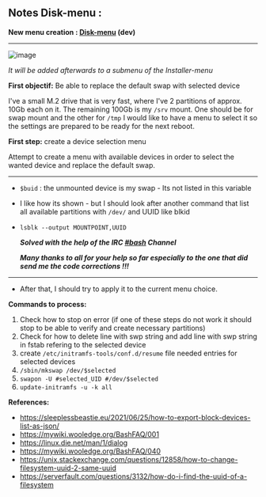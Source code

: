 **Notes Disk-menu :**
---
**New menu creation : [Disk-menu](https://github.com/wingarmac/Bash-installer-menu/blob/main/disk-menu) (dev)**
- - -
![image](https://i.ibb.co/qxxnYRR/Screenshot-from-2023-02-16-00-41-55.png)


*It will be added afterwards to a submenu of the Installer-menu*

**First objectif:** Be able to replace the default swap with selected device

I've a small M.2 drive that is very fast, where I've 2 partitions of approx. 10Gb each on it. The remaining 100Gb is my `/srv` mount.
One should be for swap mount and the other for `/tmp`
I would like to have a menu to select it so the settings are prepared to be ready for the next reboot.

**First step:** create a device selection menu 

Attempt to create a menu with available devices in order to select the wanted device and replace the default swap.

---
 - `$buid` : the unmounted device is my swap - Its not listed in this variable
 - I like how its shown - but I should look after another command that list all available partitions with `/dev/` and UUID like blkid
 - `lsblk --output MOUNTPOINT,UUID`

    ***Solved with the help of the IRC [#bash](http://mywiki.wooledge.org/BashGuide) Channel***
    
    ***Many thanks to all for your help so far especially to the one that did send me the code corrections !!!***
- - - 
    

 - After that, I should try to apply it to the current menu choice.

**Commands to process:**
 1. Check how to stop on error (if one of these steps do not work it should stop to be able to verify and create necessary partitions)
 2. Check for how to delete line with swp string and add line with swp string in fstab refering to the selected device
 3. create `/etc/initramfs-tools/conf.d/resume` file needed entries for selected devices
 4. `/sbin/mkswap /dev/$selected`
 5. `swapon -U #selected_UID #/dev/$selected `
 6. `update-initramfs -u -k all`
 
 **References:**
 
 - https://sleeplessbeastie.eu/2021/06/25/how-to-export-block-devices-list-as-json/
 - https://mywiki.wooledge.org/BashFAQ/001
 - https://linux.die.net/man/1/dialog
 - https://mywiki.wooledge.org/BashFAQ/040
 - https://unix.stackexchange.com/questions/12858/how-to-change-filesystem-uuid-2-same-uuid
 - https://serverfault.com/questions/3132/how-do-i-find-the-uuid-of-a-filesystem
